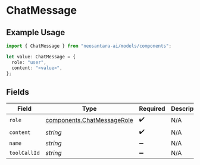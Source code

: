 # ChatMessage

## Example Usage

```typescript
import { ChatMessage } from "neosantara-ai/models/components";

let value: ChatMessage = {
  role: "user",
  content: "<value>",
};
```

## Fields

| Field                                                                    | Type                                                                     | Required                                                                 | Description                                                              |
| ------------------------------------------------------------------------ | ------------------------------------------------------------------------ | ------------------------------------------------------------------------ | ------------------------------------------------------------------------ |
| `role`                                                                   | [components.ChatMessageRole](../../models/components/chatmessagerole.md) | :heavy_check_mark:                                                       | N/A                                                                      |
| `content`                                                                | *string*                                                                 | :heavy_check_mark:                                                       | N/A                                                                      |
| `name`                                                                   | *string*                                                                 | :heavy_minus_sign:                                                       | N/A                                                                      |
| `toolCallId`                                                             | *string*                                                                 | :heavy_minus_sign:                                                       | N/A                                                                      |